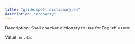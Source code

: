 ```yaml
---
title: "glide.spell.dictionary.en"
description: "Property"
---
```


Description: Spell checker dictionary to use for English users:

Value: `en.dic`